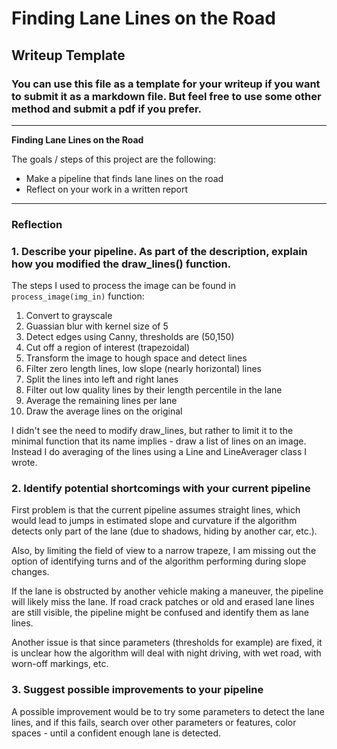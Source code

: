 # **Finding Lane Lines on the Road** 

## Writeup Template

### You can use this file as a template for your writeup if you want to submit it as a markdown file. But feel free to use some other method and submit a pdf if you prefer.

---

**Finding Lane Lines on the Road**

The goals / steps of this project are the following:
* Make a pipeline that finds lane lines on the road
* Reflect on your work in a written report


[//]: # (Image References)

[image1]: ./examples/grayscale.jpg "Grayscale"

---

### Reflection

### 1. Describe your pipeline. As part of the description, explain how you modified the draw_lines() function.

The steps I used to process the image can be found in `process_image(img_in)` function:
1. Convert to grayscale
2. Guassian blur with kernel size of 5
3. Detect edges using Canny, thresholds are (50,150)
4. Cut off a region of interest (trapezoidal)
5. Transform the image to hough space and detect lines
6. Filter zero length lines, low slope (nearly horizontal) lines
7. Split the lines into left and right lanes
8. Filter out low quality lines by their length percentile in the lane
9. Average the remaining lines per lane
10. Draw the average lines on the original

I didn't see the need to modify draw_lines, but rather to limit it to the minimal function that its name implies - draw a list of lines on an image.
Instead I do averaging of the lines using a Line and LineAverager class I wrote. 


### 2. Identify potential shortcomings with your current pipeline

First problem is that the current pipeline assumes straight lines, which would lead to jumps in estimated slope and curvature 
if the algorithm detects only part of the lane (due to shadows, hiding by another car, etc.).

Also, by limiting the field of view to a narrow trapeze, I am missing out the option of identifying turns and of 
the algorithm performing during slope changes.

If the lane is obstructed by another vehicle making a maneuver, the pipeline will likely miss the lane. 
If road crack patches or old and erased lane lines are still visible, the pipeline might be confused and identify them as lane lines.

Another issue is that since parameters (thresholds for example) are fixed, it is unclear how the algorithm will deal with night driving, 
with wet road, with worn-off markings, etc.

### 3. Suggest possible improvements to your pipeline

A possible improvement would be to try some parameters to detect the lane lines, and if this fails, 
search over other parameters or features, color spaces - until a confident enough lane is detected. 

